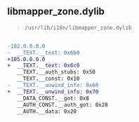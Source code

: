 ## libmapper_zone.dylib

> `/usr/lib/i18n/libmapper_zone.dylib`

```diff

-102.0.0.0.0
-  __TEXT.__text: 0x6b0
+105.0.0.0.0
+  __TEXT.__text: 0x6c0
   __TEXT.__auth_stubs: 0x50
   __TEXT.__const: 0x10
-  __TEXT.__unwind_info: 0x60
+  __TEXT.__unwind_info: 0x70
   __DATA_CONST.__got: 0x8
   __AUTH_CONST.__auth_got: 0x28
   __AUTH.__data: 0x20

```
